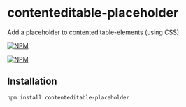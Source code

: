 # contenteditable-placeholder

Add a placeholder to contenteditable-elements (using CSS)

[![NPM](https://nodei.co/npm/contenteditable-placeholder.png?downloads&stars)](https://nodei.co/npm/contenteditable-placeholder/)

[![NPM](https://nodei.co/npm-dl/contenteditable-placeholder.png)](https://nodei.co/npm/contenteditable-placeholder/)

## Installation

```
npm install contenteditable-placeholder
```
